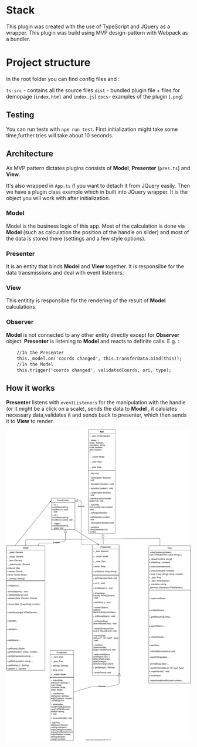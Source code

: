 # Stack

This plugin was created with the use of TypeScript and JQuery as a wrapper. This plugin was build using MVP design-pattern with Webpack as a bundler.

# Project structure

In the root folder you can find config files and :

`ts-src` - contains all the source files
`dist` - bundled plugin file + files for demopage (`index.html` and `index.js`)
`docs`- examples of the plugin (`.png`)

## Testing

You can run tests with `npm run test`. First initialization might take some time,further tries will take about 10 seconds.

## Architecture

As MVP pattern dictates plugins consists of **Model**, **Presenter** (`pres.ts`) and **View**.

It's also wrapped in `App.ts` if you want to detach it from JQuery easily.
Then we have a plugin class example which in built into JQuery wrapper. It is the object you will work with after initialization.

### Model

Model is the business logic of this app. Most of the calculation is done via **Model** (such as calculation the position of the handle on slider) and most of the data is stored there (settings and a few style options).

### Presenter

It is an entity that binds **Model** and **View** together. It is responsilbe for the data transmissions and deal with event listeners.

### View

This entitity is responsible for the rendering of the result of **Model** calculations.

### Observer

**Model** is not connected to any other entity directly except for **Observer** object. **Presenter** is listening to **Model** and reacts to definite calls. E.g. :

```
    //In the Presenter
    this._model.on('coords changed', this.transferData.bind(this));
    //In the Model
    this.trigger('coords changed', validatedCoords, ori, type);
```

## How it works

**Presenter** listens with `eventListeners` for the manipulation with the handle (or it might be a click on a scale), sends the data to **Model** , it calulates necessary data,validates it and sends back to presenter, which then sends it to **View** to render.

![Architecture](/docs/plugin2.svg)
